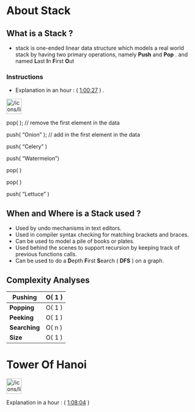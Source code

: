 # About Stack

## What is a Stack ?

- stack is one-ended linear data structure which models a real world stack by having two primary operations, namely **Push** and **Pop** . and named **L**ast **I**n **F**irst **O**ut

### Instructions

- Explanation in an hour : ( [1:00:27](https://www.youtube.com/watch?v=RBSGKlAvoiM&t=3627s) ) .

<aside>
<img src="/icons/light-bulb_gray.svg" alt="/icons/light-bulb_gray.svg" width="40px" />

pop( ); // remove the first element in the data

push( “Onion” ); // add in the first element in the data

push( “Celery” )

push( “Watermelon”)

pop( )

pop( )

push( “Lettuce” )

</aside>

## When and Where is a Stack used ?

- Used by undo mechanisms in text editors.
- Used in compiler syntax checking for matching brackets and braces.
- Can be used to model a pile of books or plates.
- Used behind the scenes to support recursion by keeping track of previous functions calls.
- Can be used to do a **D**epth **F**irst **S**earch ( **DFS** ) on a graph.

## Complexity Analyses

| **Pushing** | O( 1 ) |
| --- | --- |
| **Popping** | O( 1 ) |
| **Peeking** | O( 1 ) |
| **Searching** | O( n ) |
| **Size** | O( 1 ) |

# Tower Of Hanoi

<aside>
<img src="/icons/light-bulb_gray.svg" alt="/icons/light-bulb_gray.svg" width="40px" />

Explanation in a hour : ( [1:08:04](https://www.youtube.com/watch?v=RBSGKlAvoiM&t=4084s) )

</aside>
